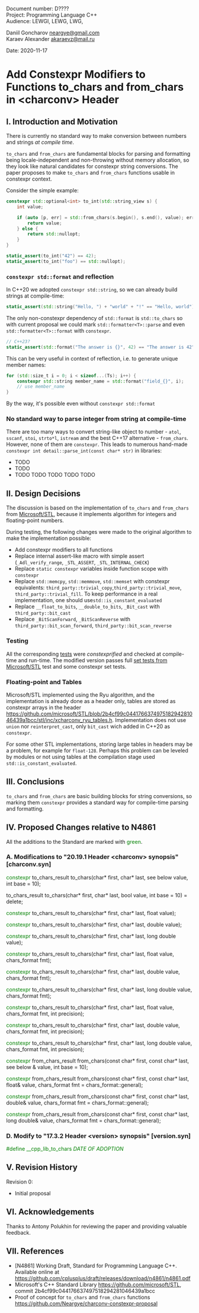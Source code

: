 Document number: D????  
Project: Programming Language C++  
Audience: LEWGI, LEWG, LWG,

Daniil Goncharov <neargye@gmail.com>  
Karaev Alexander <akaraevz@mail.ru>

Date: 2020-11-17

# Add Constexpr Modifiers to Functions to_chars and from_chars in \<charconv> Header

## I. Introduction and Motivation

There is currently no standard way to make conversion between numbers and strings *at compile time*.

`to_chars` and `from_chars` are fundamental blocks for parsing and formatting being locale-independent and non-throwing without memory allocation, so they look like natural candidates for constexpr string conversions. The paper proposes to make `to_chars` and `from_chars` functions usable in constexpr context.

Consider the simple example:

```cpp
constexpr std::optional<int> to_int(std::string_view s) {
    int value;

    if (auto [p, err] = std::from_chars(s.begin(), s.end(), value); err == std::errc{}) {
        return value;
    } else {
        return std::nullopt;
    }
}

static_assert(to_int("42") == 42);
static_assert(to_int("foo") == std::nullopt);
```

### `constexpr std::format` and reflection

In C++20 we adopted `constexpr std::string`, so we can already build strings at compile-time:

```cpp
static_assert(std::string("Hello, ") + "world" + "!" == "Hello, world");
```

The only non-constexpr dependency of `std::format` is `std::to_chars` so with current proposal we could mark `std::formatter<T>::parse` and even `std::formatter<T>::format` with `constexpr`.

```cpp
// C++23?
static_assert(std::format("The answer is {}", 42) == "The answer is 42");
```

This can be very useful in context of reflection, i.e. to generate unique member names:

```cpp
for (std::size_t i = 0; i < sizeof...(Ts); i++) {
    constexpr std::string member_name = std::format("field_{}", i);
    // use member_name
}
```

By the way, it's possible even without `constexpr std::format`

### No standard way to parse integer from string at compile-time

There are too many ways to convert string-like object to number - `atol`, `sscanf`, `stoi`, `strto*l`, `istream` and the best C++17 alternative - `from_chars`. However, none of them are `constexpr`. This leads to numerous hand-made `constexpr int detail::parse_int(const char* str)` in libraries:
- TODO
- TODO
- TODO TODO TODO TODO TODO

## II. Design Decisions

The discussion is based on the implementation of `to_chars` and `from_chars` from [Microsoft/STL](https://github.com/microsoft/STL), because it implements algorithm for integers and floating-point numbers.

During testing, the following changes were made to the original algorithm to make the implementation possible:
* Add constexpr modifiers to all functions
* Replace internal assert-like macro with simple assert (`_Adl_verify_range`, `_STL_ASSERT`, `_STL_INTERNAL_CHECK`)
* Replace `static constexpr` variables inside function scope with `constexpr`
* Replace `std::memcpy`, `std::memmove`, `std::memset` with constexpr equivalents: `third_party::trivial_copy`,`third_party::trivial_move`, `third_party::trivial_fill`. To keep performance in a real implementation, one should use`std::is_constant_evaluated`
* Replace `__float_to_bits`, `__double_to_bits`, `_Bit_cast` with `third_party::bit_cast`
* Replace `_BitScanForward`, `_BitScanReverse` with `third_party::bit_scan_forward`, `third_party::bit_scan_reverse`

### Testing

All the corresponding [tests](https://github.com/microsoft/STL/tree/master/tests/std/tests/P0067R5_charconv) were *constexprified* and checked at compile-time and run-time.
The modified version passes full [set tests from Microsoft/STL](https://github.com/microsoft/STL/tree/master/tests/std/tests/P0067R5_charconv) test and some constexpr set tests.

### Floating-point and Tables

Microsoft/STL implemented using the Ryu algorithm, and the implementation is already done as a header only, tables are stored as constexpr arrays in the header <https://github.com/microsoft/STL/blob/2b4cf99c044176637497518294281046439a1bcc/stl/inc/xcharconv_ryu_tables.h>.
Implementation does not use `union` nor `reinterpret_cast`, only `bit_cast` wich added in C++20 as `constexpr`.

For some other STL implementations, storing large tables in headers may be a problem, for example for `float-128`. Perhaps this problem can be leveled by modules or not using tables at the compilation stage used `std::is_constant_evaluated`.

## III. Conclusions

`to_chars` and `from_chars` are basic building blocks for string conversions, so marking them `constexpr` provides a standard way for compile-time parsing and formatting.

## IV. Proposed Changes relative to N4861

All the additions to the Standard are marked with <font color='green'>green</font>.

### A. Modifications to "20.19.1 Header \<charconv> synopsis" [charconv.syn]

<font color='green'>constexpr</font> to_chars_result to_chars(char* first, char* last, see below value, int base = 10);

to_chars_result to_chars(char* first, char* last, bool value, int base = 10) = delete;

<font color='green'>constexpr</font> to_chars_result to_chars(char* first, char* last, float value);

<font color='green'>constexpr</font> to_chars_result to_chars(char* first, char* last, double value);

<font color='green'>constexpr</font> to_chars_result to_chars(char* first, char* last, long double value);

<font color='green'>constexpr</font> to_chars_result to_chars(char* first, char* last, float value, chars_format fmt);

<font color='green'>constexpr</font> to_chars_result to_chars(char* first, char* last, double value, chars_format fmt);

<font color='green'>constexpr</font> to_chars_result to_chars(char* first, char* last, long double value, chars_format fmt);

<font color='green'>constexpr</font> to_chars_result to_chars(char* first, char* last, float value, chars_format fmt, int precision);

<font color='green'>constexpr</font> to_chars_result to_chars(char* first, char* last, double value, chars_format fmt, int precision);

<font color='green'>constexpr</font> to_chars_result to_chars(char* first, char* last, long double value, chars_format fmt, int precision);


<font color='green'>constexpr</font> from_chars_result from_chars(const char* first, const char* last, see below & value, int base = 10);

<font color='green'>constexpr</font> from_chars_result from_chars(const char* first, const char* last, float& value, chars_format fmt = chars_format::general);

<font color='green'>constexpr</font> from_chars_result from_chars(const char* first, const char* last, double& value, chars_format fmt = chars_format::general);

<font color='green'>constexpr</font> from_chars_result from_chars(const char* first, const char* last, long double& value, chars_format fmt = chars_format::general);

### D. Modify to "17.3.2 Header \<version> synopsis" [version.syn]

<font color='green'>#define __cpp_lib_to_chars _DATE OF ADOPTION_</font>

## V. Revision History

Revision 0:

* Initial proposal

## VI. Acknowledgements

Thanks to Antony Polukhin for reviewing the paper and providing valuable feedback.

## VII. References

* [N4861] Working Draft, Standard for Programming Language C++. Available online at <https://github.com/cplusplus/draft/releases/download/n4861/n4861.pdf>
* Microsoft's C++ Standard Library <https://github.com/microsoft/STL>, commit 2b4cf99c044176637497518294281046439a1bcc
* Proof of concept for `to_chars` and `from_chars` functions <https://github.com/Neargye/charconv-constexpr-proposal>
